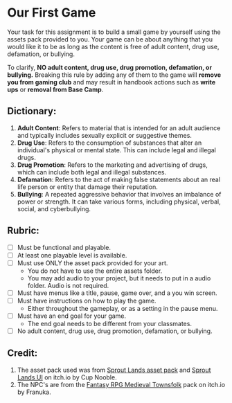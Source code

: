 # Our First Game

Your task for this assignment is to build a small game by yourself using the assets pack provided to you. Your game can be about anything that you would like it to be as long as the content is free of adult content, drug use, defamation, or bullying.

To clarify, **NO adult content, drug use, drug promotion, defamation, or bullying.** Breaking this rule by adding any of them to the game will **remove you from gaming club** and may result in handbook actions such as **write ups** or **removal from Base Camp**. 

## Dictionary:
1. **Adult Content**: Refers to material that is intended for an adult audience and typically includes sexually explicit or suggestive themes.
2. **Drug Use**: Refers to the consumption of substances that alter an individual's physical or mental state. This can include legal and illegal drugs.
3. **Drug Promotion**: Refers to the marketing and advertising of drugs, which can include both legal and illegal substances. 
4. **Defamation**: Refers to the act of making false statements about an real life person or entity that damage their reputation. 
5. **Bullying**: A repeated aggressive behavior that involves an imbalance of power or strength. It can take various forms, including physical, verbal, social, and cyberbullying.

## Rubric:
- [ ] Must be functional and playable.
- [ ] At least one playable level is available.
- [ ] Must use ONLY the asset pack provided for your art.
    - You do not have to use the entire assets folder.
    - You may add audio to your project, but it needs to put in a audio folder. Audio is not required.
- [ ] Must have menus like a title, pause, game over, and a you win screen.
- [ ] Must have instructions on how to play the game.
    - Either throughout the gameplay, or as a setting in the pause menu.
- [ ] Must have an end goal for your game.
    - The end goal needs to be different from your classmates.
- [ ] No adult content, drug use, drug promotion, defamation, or bullying.

## Credit:
1. The asset pack used was from [Sprout Lands asset pack](https://cupnooble.itch.io/sprout-lands-asset-pack) and [Sprout Lands UI](https://cupnooble.itch.io/sprout-lands-ui-pack) on itch.io by Cup Nooble. 
2. The NPC's are from the [Fantasy RPG Medieval Townsfolk](https://franuka.itch.io/rpg-townsfolk-pack) pack on itch.io by Franuka.